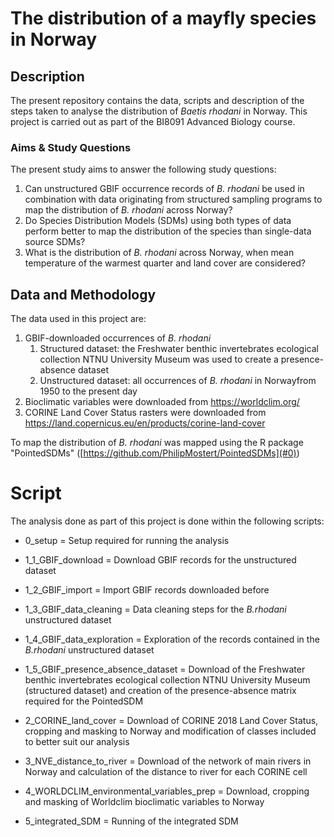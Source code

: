 # The distribution of a mayfly species in Norway

## Description

The present repository contains the data, scripts and description of the steps taken to analyse the distribution of *Baetis rhodani* in Norway. This project is carried out as part of the BI8091 Advanced Biology course.

### Aims & Study Questions

The present study aims to answer the following study questions:

1.  Can unstructured GBIF occurrence records of *B. rhodani* be used in combination with data originating from structured sampling programs to map the distribution of *B. rhodani* across Norway?
2.  Do Species Distribution Models (SDMs) using both types of data perform better to map the distribution of the species than single-data source SDMs?
3.  What is the distribution of *B. rhodani* across Norway, when mean temperature of the warmest quarter and land cover are considered?

## Data and Methodology

The data used in this project are:

1.  GBIF-downloaded occurrences of *B. rhodani*
    1.  Structured dataset: the Freshwater benthic invertebrates ecological collection NTNU University Museum was used to create a presence-absence dataset
    2.  Unstructured dataset: all occurrences of *B. rhodani* in Norwayfrom 1950 to the present day
2.  Bioclimatic variables were downloaded from <https://worldclim.org/>
3.  CORINE Land Cover Status rasters were downloaded from <https://land.copernicus.eu/en/products/corine-land-cover>

To map the distribution of *B. rhodani* was mapped using the R package "PointedSDMs" ([https://github.com/PhilipMostert/PointedSDMs](#0))

# Script

The analysis done as part of this project is done within the following scripts:

-   0_setup = Setup required for running the analysis

-   1_1_GBIF_download = Download GBIF records for the unstructured dataset

-   1_2_GBIF_import = Import GBIF records downloaded before

-   1_3_GBIF_data_cleaning = Data cleaning steps for the *B.rhodani* unstructured dataset

-   1_4_GBIF_data_exploration = Exploration of the records contained in the *B.rhodani* unstructured dataset

-   1_5_GBIF_presence_absence_dataset = Download of the Freshwater benthic invertebrates ecological collection NTNU University Museum (structured dataset) and creation of the presence-absence matrix required for the PointedSDM

-   2_CORINE_land_cover = Download of CORINE 2018 Land Cover Status, cropping and masking to Norway and modification of classes included to better suit our analysis

-   3_NVE_distance_to_river = Download of the network of main rivers in Norway and calculation of the distance to river for each CORINE cell

-   4_WORLDCLIM_environmental_variables_prep = Download, cropping and masking of Worldclim bioclimatic variables to Norway

-   5_integrated_SDM = Running of the integrated SDM
